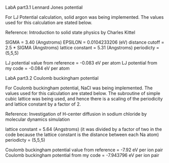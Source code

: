 LabA part3.1 Lennard Jones potential

For LJ Potential calculation, solid argon was being implemented. The values used for this calculation are stated below.

Reference: Introduction to solid state physics by Charles Kittel

SIGMA = 3.40 (Angstroms)
EPSILON = 0.0104233206 (eV)
distance cutoff =  2.5 * SIGMA (Angstroms)
lattice constant = 5.31 (Angstroms)
periodicty = (5,5,5)

LJ potential value from reference = -0.083 eV per atom
LJ potential from my code = -0.084 eV per atom


LabA part3.2 Coulomb buckingham potential

For Coulomb buckingham potential, NaCl was being implemented. The values used for this calculation are stated below. The subroutine of simple cubic lattice was being used, and hence there is a scaling of the periodicity and lattice constant by a factor of 2.

Reference: Investigation of H-center diffusion in sodium chloride by molecular dynamics simulation

lattice constant = 5.64 (Angstroms) (it was divided by a factor of two in the code because the lattice constant is the distance between each Na atom)
periodicty = (5,5,5)

Coulomb buckingham potential value from reference = -7.92 eV per ion pair
Coulomb buckingham potential from my code = -7.943796 eV per ion pair